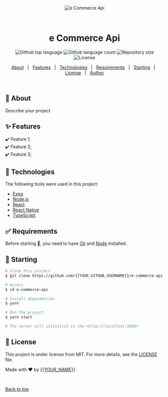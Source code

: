 <div align="center" id="top"> 
  <img src="./.github/app.gif" alt="e Commerce Api" />

  &#xa0;

  <!-- <a href="https://ecommerceapi.netlify.app">Demo</a> -->
</div>

<h1 align="center">e Commerce Api</h1>

<p align="center">
  <img alt="Github top language" src="https://img.shields.io/github/languages/top/{{YOUR_GITHUB_USERNAME}}/e-commerce-api?color=56BEB8">

  <img alt="Github language count" src="https://img.shields.io/github/languages/count/{{YOUR_GITHUB_USERNAME}}/e-commerce-api?color=56BEB8">

  <img alt="Repository size" src="https://img.shields.io/github/repo-size/{{YOUR_GITHUB_USERNAME}}/e-commerce-api?color=56BEB8">

  <img alt="License" src="https://img.shields.io/github/license/{{YOUR_GITHUB_USERNAME}}/e-commerce-api?color=56BEB8">

  <!-- <img alt="Github issues" src="https://img.shields.io/github/issues/{{YOUR_GITHUB_USERNAME}}/e-commerce-api?color=56BEB8" /> -->

  <!-- <img alt="Github forks" src="https://img.shields.io/github/forks/{{YOUR_GITHUB_USERNAME}}/e-commerce-api?color=56BEB8" /> -->

  <!-- <img alt="Github stars" src="https://img.shields.io/github/stars/{{YOUR_GITHUB_USERNAME}}/e-commerce-api?color=56BEB8" /> -->
</p>

<!-- Status -->

<!-- <h4 align="center"> 
	🚧  e Commerce Api 🚀 Under construction...  🚧
</h4> 

<hr> -->

<p align="center">
  <a href="#dart-about">About</a> &#xa0; | &#xa0; 
  <a href="#sparkles-features">Features</a> &#xa0; | &#xa0;
  <a href="#rocket-technologies">Technologies</a> &#xa0; | &#xa0;
  <a href="#white_check_mark-requirements">Requirements</a> &#xa0; | &#xa0;
  <a href="#checkered_flag-starting">Starting</a> &#xa0; | &#xa0;
  <a href="#memo-license">License</a> &#xa0; | &#xa0;
  <a href="https://github.com/{{YOUR_GITHUB_USERNAME}}" target="_blank">Author</a>
</p>

<br>

## :dart: About ##

Describe your project

## :sparkles: Features ##

:heavy_check_mark: Feature 1;\
:heavy_check_mark: Feature 2;\
:heavy_check_mark: Feature 3;

## :rocket: Technologies ##

The following tools were used in this project:

- [Expo](https://expo.io/)
- [Node.js](https://nodejs.org/en/)
- [React](https://pt-br.reactjs.org/)
- [React Native](https://reactnative.dev/)
- [TypeScript](https://www.typescriptlang.org/)

## :white_check_mark: Requirements ##

Before starting :checkered_flag:, you need to have [Git](https://git-scm.com) and [Node](https://nodejs.org/en/) installed.

## :checkered_flag: Starting ##

```bash
# Clone this project
$ git clone https://github.com/{{YOUR_GITHUB_USERNAME}}/e-commerce-api

# Access
$ cd e-commerce-api

# Install dependencies
$ yarn

# Run the project
$ yarn start

# The server will initialize in the <http://localhost:3000>
```

## :memo: License ##

This project is under license from MIT. For more details, see the [LICENSE](LICENSE.md) file.


Made with :heart: by <a href="https://github.com/{{YOUR_GITHUB_USERNAME}}" target="_blank">{{YOUR_NAME}}</a>

&#xa0;

<a href="#top">Back to top</a>
